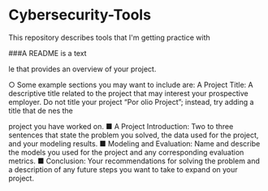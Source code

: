 # Cybersecurity-Tools
This repository describes tools that I'm getting practice with


###A README is a text

le that provides an overview of your project.

○ Some example sections you may want to include are:
A Project Title: A descriptive title related to the project that may
interest your prospective employer. Do not title your project
“Por
olio Project”; instead, try adding a title that de
nes the

project you have worked on.
■ A Project Introduction: Two to three sentences that state the
problem you solved, the data used for the project, and your
modeling results.
■ Modeling and Evaluation: Name and describe the models you
used for the project and any corresponding evaluation metrics.
■ Conclusion: Your recommendations for solving the problem and a
description of any future steps you want to take to expand on your
project.
